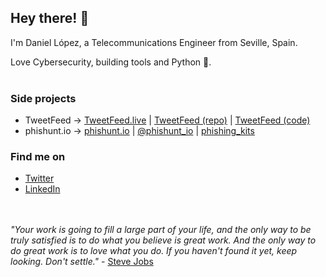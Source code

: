 ## Hey there! 👋

I'm Daniel López, a Telecommunications Engineer from Seville, Spain.

Love Cybersecurity, building tools and Python 🐍.
<br><br>
### Side projects

* TweetFeed → [TweetFeed.live](https://tweetfeed.live/) | [TweetFeed (repo)](https://github.com/0xDanielLopez/TweetFeed) | [TweetFeed (code)](https://github.com/0xDanielLopez/TweetFeed_code)
* phishunt.io → [phishunt.io](https://phishunt.io/) | [@phishunt_io](https://twitter.com/phishunt_io) | [phishing_kits](https://github.com/0xDanielLopez/phishing_kits)


### Find me on

* [Twitter](https://twitter.com/0xDanielLopez)
* [LinkedIn](https://www.linkedin.com/in/0xDanielLopez)

<br><br>
_"Your work is going to fill a large part of your life, and the only way to be truly satisfied is to do what you believe is great work. And the only way to do great work is to love what you do. If you haven't found it yet, keep looking. Don't settle."_ - [Steve Jobs](https://youtu.be/UF8uR6Z6KLc?t=16)
